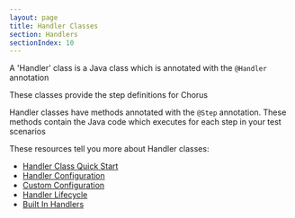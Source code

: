 ```yaml
---
layout: page
title: Handler Classes
section: Handlers
sectionIndex: 10
---
```


A 'Handler' class is a Java class which is annotated with the `@Handler` annotation

These classes provide the step definitions for Chorus
 
Handler classes have methods annotated with the `@Step` annotation.
These methods contain the Java code which executes for each step in your test scenarios

These resources tell you more about Handler classes:

* [Handler Class Quick Start](/pages/Handlers/HandlerQuickStart)
* [Handler Configuration](/pages/Handlers/HandlerConfiguration)
* [Custom Configuration](/pages/Handlers/CustomConfiguration)
* [Handler Lifecycle](/pages/Handlers/HandlerLifecycle)
* [Built In Handlers](/pages/BuiltInHandlers/BuiltInHandlers)

